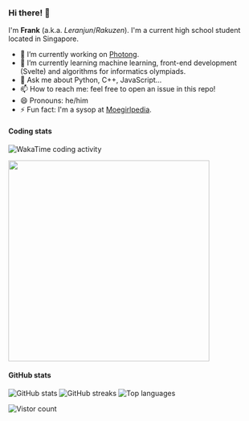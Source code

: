 ### Hi there! 👋

I'm **Frank** (a.k.a. *Leranjun*/*Rakuzen*). I'm a current high school student located in Singapore.

- 🔭 I’m currently working on [Photong](https://github.com/photong-ml).
- 🌱 I’m currently learning machine learning, front-end development (Svelte) and algorithms for informatics olympiads.
- 💬 Ask me about Python, C++, JavaScript…
- 📫 How to reach me: feel free to open an issue in this repo!
- 😄 Pronouns: he/him
- ⚡ Fun fact: I'm a sysop at [Moegirlpedia](https://zh.moegirl.org.cn/).

#### Coding stats
![WakaTime coding activity](https://wakatime.com/share/@3230ad7d-5a7e-47e4-8e65-ff0bbcf819f2/d10d9735-b4f6-4f43-9958-6c09e6570c94.svg)

<img src="https://wakatime.com/share/@3230ad7d-5a7e-47e4-8e65-ff0bbcf819f2/1ef8d88f-b558-48c9-a9eb-5fb8b6ef7815.svg" height="400" />

#### GitHub stats
![GitHub stats](https://github-readme-stats.vercel.app/api?username=leranjun&show_icons=true&title_color=1976d2&text_color=616161&bg_color=ffffff)
![GitHub streaks](https://github-readme-streak-stats.herokuapp.com/?user=leranjun&ring=1976d2&fire=1976d2&currStreakLabel=1976d2)
![Top languages](https://github-readme-stats.vercel.app/api/top-langs?username=leranjun&show_icons=true&title_color=1976d2&text_color=616161&bg_color=ffffff&layout=compact)

![Vistor count](https://count.getloli.com/get/@leranjun?theme=moebooru)

